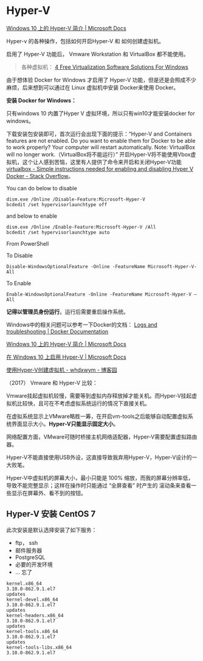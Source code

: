# Hyper-V



[Windows 10 上的 Hyper-V 简介 | Microsoft Docs](https://docs.microsoft.com/zh-cn/virtualization/hyper-v-on-windows/about/ "Windows 10 上的 Hyper-V 简介 | Microsoft Docs")



Hyper-v 的各种操作，包括如何开启Hyper-V 和 如何创建虚拟机。



启用了 Hyper-V 功能后， Vmware Workstation 和 VirtualBox 都不能使用。



> 各种虚拟机： [4 Free Virtualization Software Solutions For Windows](https://www.maketecheasier.com/4-free-virtualization-software-solutions-for-windows/ "4 Free Virtualization Software Solutions For Windows")



由于想体验 Docker for Windows 才启用了 Hyper-V 功能，但是还是会照成不少麻烦，后来想到可以通过在 Linux 虚拟机中安装 Docker来使用 Docker。



**安装 Docker for Windows：**

只有windows 10 内置了Hyper V 虚拟环境，所以只有win10才能安装docker for windows。

下载安装包安装即可，首次运行会出现下面的提示：“Hyper-V and Containers features are not enabled. Do you want to enable them for Docker to be able to work properly?
Your computer will restart automatically. Note: VirtualBox will no longer work.（VirtualBox将不能运行）” 开启Hyper-V将不能使用Vbox虚拟机，这个让人感到苦恼，这里有人提供了命令来开启和关闭Hyper-V功能 [virtualbox - Simple instructions needed for enabling and disabling Hyper V Docker - Stack Overflow](https://stackoverflow.com/questions/47081205/simple-instructions-needed-for-enabling-and-disabling-hyper-v-docker "virtualbox - Simple instructions needed for enabling and disabling Hyper V Docker - Stack Overflow")。

You can do below to disable

```
dism.exe /Online /Disable-Feature:Microsoft-Hyper-V
bcdedit /set hypervisorlaunchtype off
```

and below to enable

```
dism.exe /Online /Enable-Feature:Microsoft-Hyper-V /All
bcdedit /set hypervisorlaunchtype auto 
```

From PowerShell

To Disable

```
Disable-WindowsOptionalFeature -Online -FeatureName Microsoft-Hyper-V-All
```

To Enable

```
Enable-WindowsOptionalFeature -Online -FeatureName Microsoft-Hyper-V –All
```

**记得以管理员身份运行**。运行后需要重启操作系统。

Windows中的相关问题可以参考一下Docker的文档： [Logs and troubleshooting | Docker Documentation](/docker-for-windows/troubleshoot/ "Logs and troubleshooting | Docker Documentation")

[Windows 10 上的 Hyper-V 简介 | Microsoft Docs](https://docs.microsoft.com/zh-cn/virtualization/hyper-v-on-windows/about/ "Windows 10 上的 Hyper-V 简介 | Microsoft Docs")

[在 Windows 10 上启用 Hyper-V | Microsoft Docs](https://docs.microsoft.com/zh-cn/virtualization/hyper-v-on-windows/quick-start/enable-hyper-v "在 Windows 10 上启用 Hyper-V | Microsoft Docs")







[使用Hyper-V创建虚拟机 - whdxwym - 博客园](https://www.cnblogs.com/masterwen/p/4230385.html "使用Hyper-V创建虚拟机 - whdxwym - 博客园")



（2017） Vmware 和 Hyper-V 比较：

Vmware挂起虚拟机较慢，需要等到虚拟内存释放掉才能关机。而Hyper-V挂起虚拟机比较快，且可在不考虑虚拟系统运行的情况下直接关机。

在虚拟系统显示上VMware略胜一筹，在开启vm-tools之后能够自动配置虚拟系统界面显示大小。**Hyper-V只能显示固定大小**。

网络配置方面，VMware可随时桥接主机网络适配器，Hyper-V需要配置虚拟路由器。

Hyper-V不能直接使用USB外设，这直接导致我弃用Hyper-V，Hyper-V设计的一大败笔。



Hyper-V中虚拟机的屏幕大小，最小只能是 100% 缩放，而我的屏幕分辨率低，导致不能完整显示；这样在操作时只能通过 “全屏查看” 时产生的 滚动条来查看一些显示在屏幕外、看不到的按钮。







## Hyper-V 安装 CentOS 7



此次安装是默认选择安装了如下服务：

- ftp， ssh
- 邮件服务器
- PostgreSQL
- 必要的开发环境
- ... 忘了





```
kernel.x86_64                                                               3.10.0-862.9.1.el7                                                     updates
kernel-devel.x86_64                                                         3.10.0-862.9.1.el7                                                     updates
kernel-headers.x86_64                                                       3.10.0-862.9.1.el7                                                     updates
kernel-tools.x86_64                                                         3.10.0-862.9.1.el7                                                     updates
kernel-tools-libs.x86_64                                                    3.10.0-862.9.1.el7
```



